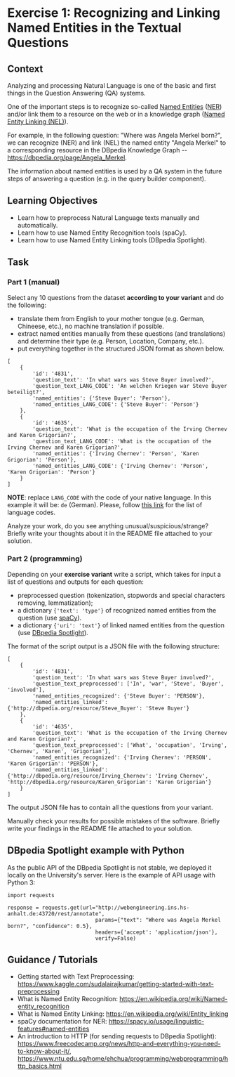 # Exercise 1: Recognizing and Linking Named Entities in the Textual Questions

## Context

Analyzing and processing Natural Language is one of the basic and first things in the Question Answering (QA) systems.

One of the important steps is to recognize so-called [Named Entities]() ([NER]()) and/or link them to a resource on the web or in a knowledge graph ([Named Entity Linking (NEL)]()).

For example, in the following question: "Where was Angela Merkel born?", we can recognize (NER) and link (NEL) the named entity "Angela Merkel" to a corresponding resource in the DBpedia Knowledge Graph -- https://dbpedia.org/page/Angela_Merkel.

The information about named entities is used by a QA system in the future steps of answering a question (e.g. in the query builder component).

## Learning Objectives

* Learn how to preprocess Natural Language texts manually and automatically.
* Learn how to use Named Entity Recognition tools (spaCy).
* Learn how to use Named Entity Linking tools (DBpedia Spotlight).

## Task

### Part 1 (manual)

Select any 10 questions from the dataset **according to your variant** and do the following:
* translate them from English to your mother tongue (e.g. German, Chineese, etc.), no machine translation if possible.
* extract named entities manually from these questions (and translations) and determine their type (e.g. Person, Location, Company, etc.).
* put everything together in the structured JSON format as shown below.

```
[
    {
        'id': '4831',
        'question_text': 'In what wars was Steve Buyer involved?',
        'question_text_LANG_CODE': 'An welchen Kriegen war Steve Buyer beteiligt?',
        'named_entities': {'Steve Buyer': 'Person'},
        'named_entities_LANG_CODE': {'Steve Buyer': 'Person'}
    },
    {
        'id': '4635',
        'question_text': 'What is the occupation of the Irving Chernev and Karen Grigorian?',
        'question_text_LANG_CODE': 'What is the occupation of the Irving Chernev and Karen Grigorian?',
        'named_entities': {'Irving Chernev': 'Person', 'Karen Grigorian': 'Person'},
        'named_entities_LANG_CODE': {'Irving Chernev': 'Person', 'Karen Grigorian': 'Person'}
    }
]
```

**NOTE**: replace `LANG_CODE` with the code of your native language. In this example it will be: `de` (German). Please, follow [this link](https://en.wikipedia.org/wiki/List_of_ISO_639-1_codes) for the list of language codes.

Analyze your work, do you see anything unusual/suspicious/strange? Briefly write your thoughts about it in the README file attached to your solution.

### Part 2 (programming)

Depending on your **exercise variant** write a script, which takes for input a list of questions and outputs for each question:
* preprocessed question (tokenization, stopwords and special characters removing, lemmatization);
* a dictionary `{'text': 'type'}` of recognized named entities from the question (use [spaCy](https://spacy.io/usage/linguistic-features#named-entities)).
* a dictionary `{'uri': 'text'}` of linked named entities from the question (use [DBpedia Spotlight](https://www.dbpedia-spotlight.org/)). 

The format of the script output is a JSON file with the following structure:

```
[
    {
        'id': '4831',
        'question_text': 'In what wars was Steve Buyer involved?',
        'question_text_preprocessed': ['In', 'war', 'Steve', 'Buyer', 'involved'],
        'named_entities_recognized': {'Steve Buyer': 'PERSON'},
        'named_entities_linked': {'http://dbpedia.org/resource/Steve_Buyer': 'Steve Buyer'}
    },
    {
        'id': '4635',
        'question_text': 'What is the occupation of the Irving Chernev and Karen Grigorian?',
        'question_text_preprocessed': ['What', 'occupation', 'Irving', 'Chernev', 'Karen', 'Grigorian'],
        'named_entities_recognized': {'Irving Chernev': 'PERSON', 'Karen Grigorian': 'PERSON'},
        'named_entities_linked': {'http://dbpedia.org/resource/Irving_Chernev': 'Irving Chernev', 'http://dbpedia.org/resource/Karen_Grigorian': 'Karen Grigorian'}
    }
]
```

The output JSON file has to contain all the questions from your variant.

Manually check your results for possible mistakes of the software. Briefly write your findings in the README file attached to your solution.

## DBpedia Spotlight example with Python

As the public API of the DBpedia Spotlight is not stable, we deployed it locally on the University's server. Here is the example of API usage with Python 3:

```
import requests

response = requests.get(url="http://webengineering.ins.hs-anhalt.de:43720/rest/annotate",
                            params={"text": "Where was Angela Merkel born?", "confidence": 0.5},
                            headers={'accept': 'application/json'},
                            verify=False)
```

## Guidance / Tutorials

* Getting started with Text Preprocessing: https://www.kaggle.com/sudalairajkumar/getting-started-with-text-preprocessing
* What is Named Entity Recognition: https://en.wikipedia.org/wiki/Named-entity_recognition
* What is Named Entity Linking: https://en.wikipedia.org/wiki/Entity_linking
* spaCy documentation for NER: https://spacy.io/usage/linguistic-features#named-entities
* An introduction to HTTP (for sending requests to DBpedia Spotlight): https://www.freecodecamp.org/news/http-and-everything-you-need-to-know-about-it/, https://www.ntu.edu.sg/home/ehchua/programming/webprogramming/http_basics.html
